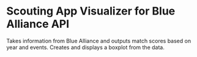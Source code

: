 # Scouting App Visualizer for Blue Alliance API

Takes information from Blue Alliance and outputs match scores based on year and events. Creates and displays a boxplot from the data.